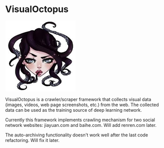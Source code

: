 # VisualOctopus

![Visual Octopus](visualoctopus.jpg)

VisualOctopus is a crawler/scraper framework that collects visual data (images, videos, web page screenshots, etc.) from the web. The collected data can be used as the training source of deep learning network.

Currently this framework implements crawling mechanism for two social network websites: jiayuan.com and baihe.com. Will add renren.com later.

The auto-archiving functionality doesn't work well after the last code refactoring. Will fix it later.